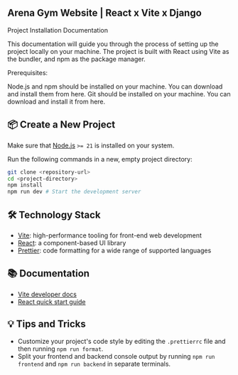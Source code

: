 ## Arena Gym Website | React x Vite x Django

Project Installation Documentation

This documentation will guide you through the process of setting up the project locally on your machine. The project is built with React using Vite as the bundler, and npm as the package manager.

Prerequisites:

Node.js and npm should be installed on your machine. You can download and install them from here.
Git should be installed on your machine. You can download and install it from here.

## 📦 Create a New Project

Make sure that [Node.js](https://nodejs.org/en/) `>= 21` is installed on your system.

Run the following commands in a new, empty project directory:

```sh
git clone <repository-url>
cd <project-directory>
npm install
npm run dev # Start the development server
```

## 🛠️ Technology Stack

- [Vite](https://vitejs.dev/): high-performance tooling for front-end web development
- [React](https://reactjs.org/): a component-based UI library
- [Prettier](https://prettier.io/): code formatting for a wide range of supported languages

## 📚 Documentation

- [Vite developer docs](https://vitejs.dev/guide/)
- [React quick start guide](https://react.dev/learn)

## 💡 Tips and Tricks

- Customize your project's code style by editing the `.prettierrc` file and then running `npm run format`.
- Split your frontend and backend console output by running `npm run frontend` and `npm run backend` in separate terminals.
